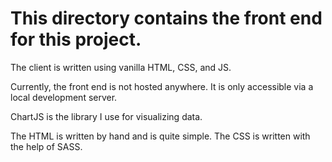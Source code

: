 # This directory contains the front end for this project.

The client is written using vanilla HTML, CSS, and JS.

Currently, the front end is not hosted anywhere. It is only accessible via a local development server.

ChartJS is the library I use for visualizing data.

The HTML is written by hand and is quite simple.
The CSS is written with the help of SASS.
